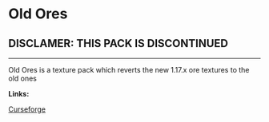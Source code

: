 # Old Ores
## DISCLAMER: THIS PACK IS DISCONTINUED
---
Old Ores is a texture pack which reverts the new 1.17.x ore textures to the old ones

**Links:**

[Curseforge](https://www.curseforge.com/minecraft/texture-packs/old-ore-textures)
